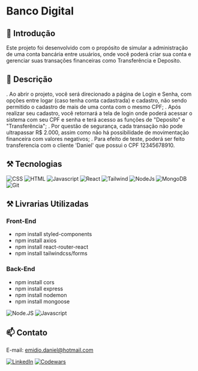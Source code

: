 # Banco Digital

## 📄 Introdução

Este projeto foi desenvolvido com o propósito de simular a administração de uma conta bancária entre usuários, onde você poderá criar sua conta e gerenciar suas transações financeiras como Transferência e Deposito.


## 📄 Descrição
. Ao abrir o projeto, você será direcionado a página de Login e Senha, com opções entre logar (caso tenha conta cadastrada) e cadastro, não sendo permitido o cadastro de mais de uma conta com o mesmo CPF;
. Após realizar seu cadastro, você retornará a tela de login onde poderá acessar o sistema com seu CPF e senha e terá acesso as funções de "Deposito" e "Transferência";
. Por questão de segurança, cada transação não pode ultrapassar R$ 2.000, assim como não há possibilidade de movimentação financeira com valores negativos;
. Para efeito de teste, poderá ser feito transferencia com o cliente 'Daniel' que possui o CPF 12345678910.

## ⚒️ Tecnologias 

![CSS](https://img.shields.io/badge/CSS3-1572B6?style=for-the-badge&logo=css3&logoColor=white)
![HTML](https://img.shields.io/badge/HTML5-E34F26?style=for-the-badge&logo=html5&logoColor=white)
![Javascript](https://img.shields.io/badge/JavaScript-323330?style=for-the-badge&logo=javascript&logoColor=F7DF1E)
![React](https://img.shields.io/badge/React-20232A?style=for-the-badge&logo=react&logoColor=61DAFB)
![Tailwind](https://img.shields.io/badge/Tailwind_CSS-38B2AC?style=for-the-badge&logo=tailwind-css&logoColor=white)
![NodeJs](https://img.shields.io/badge/Node.js-43853D?style=for-the-badge&logo=node.js&logoColor=white)
![MongoDB](https://img.shields.io/badge/MongoDB-4EA94B?style=for-the-badge&logo=mongodb&logoColor=white)
![Git](https://img.shields.io/badge/GIT-E44C30?style=for-the-badge&logo=git&logoColor=white)

## ⚒️ Livrarias Utilizadas

### Front-End
- npm install styled-components
- npm install axios
- npm install react-router-react
- npm install tailwindcss/forms

### Back-End
- npm install cors
- npm install express
- npm install nodemon
- npm install mongoose

![Node.JS](https://img.shields.io/badge/Node.js-43853D?style=for-the-badge&logo=node.js&logoColor=white)
![Javascript](https://img.shields.io/badge/JavaScript-323330?style=for-the-badge&logo=javascript&logoColor=F7DF1E)

## 📫 Contato

E-mail: emidio.daniel@hotmail.com

[![LinkedIn](https://img.shields.io/badge/LinkedIn-0077B5?style=for-the-badge&logo=linkedin&logoColor=white)](https://www.linkedin.com/in/danielemidio1988/)
[![Codewars](https://img.shields.io/badge/Codewars-B1361E?style=for-the-badge&logo=Codewars&logoColor=white)](https://www.codewars.com/users/DanielEmidio1988)
